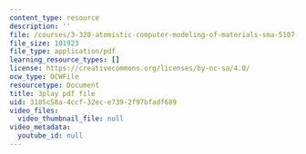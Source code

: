 ```yaml
---
content_type: resource
description: ''
file: /courses/3-320-atomistic-computer-modeling-of-materials-sma-5107-spring-2005/3185c58a4ccf32ece7392f97bfadf689_gQ1YPzcHZqo.pdf
file_size: 101923
file_type: application/pdf
learning_resource_types: []
license: https://creativecommons.org/licenses/by-nc-sa/4.0/
ocw_type: OCWFile
resourcetype: Document
title: 3play pdf file
uid: 3185c58a-4ccf-32ec-e739-2f97bfadf689
video_files:
  video_thumbnail_file: null
video_metadata:
  youtube_id: null
---
```

